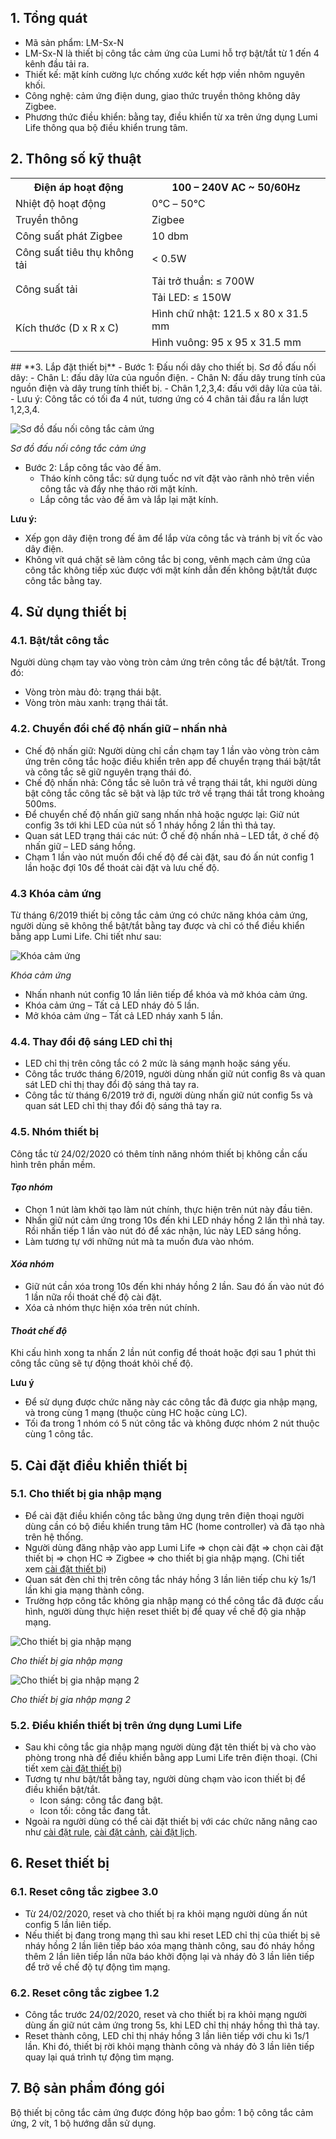 ﻿## **1. Tổng quát**
- Mã sản phẩm: LM-Sx-N
- LM-Sx-N là thiết bị công tắc cảm ứng của Lumi hỗ trợ bật/tắt từ 1 đến 4 kênh đầu tải ra.
- Thiết kế: mặt kính cường lực chống xước kết hợp viền nhôm nguyên khối.
- Công nghệ: cảm ứng điện dung, giao thức truyền thông không dây Zigbee.
- Phương thức điều khiển: bằng tay, điều khiển từ xa trên ứng dụng Lumi Life thông qua bộ điều khiển trung tâm.
## **2. Thông số kỹ thuật**

<table><tr><th>Điện áp hoạt động</th><th>100 – 240V AC ~ 50/60Hz</th></tr>
<tr><td>Nhiệt độ hoạt động</td><td>0℃ – 50℃</td></tr>
<tr><td>Truyền thông</td><td>Zigbee</td></tr>
<tr><td>Công suất phát Zigbee</td><td>10 dbm</td></tr>
<tr><td>Công suất tiêu thụ không tải</td><td>< 0.5W</td></tr>
<tr><td rowspan="2">Công suất tải</td><td>Tải trở thuần: ≤ 700W</td></tr>
<tr><td>Tải LED: ≤ 150W</td></tr>
<tr><td rowspan="2">Kích thước (D x R x C)</td><td>Hình chữ nhật: 121.5 x 80 x 31.5 mm</td></tr>
<tr><td>Hình vuông: 95 x 95 x 31.5 mm</td></tr>
</table>
## **3. Lắp đặt thiết bị**
- Bước 1: Đấu nối dây cho thiết bị. Sơ đồ đấu nối dây:
  - Chân L: đấu dây lửa của nguồn điện.
  - Chân N: đấu dây trung tính của nguồn điện và dây trung tính thiết bị.
  - Chân 1,2,3,4: đấu với dây lửa của tải.
  - Lưu ý: Công tắc có tối đa 4 nút, tương ứng có 4 chân tải đầu ra lần lượt 1,2,3,4.

![Sơ đồ đấu nối công tắc cảm ứng](Aspose.Words.7cf58600-1f2a-4f07-b9ce-78b731339611.001.jpeg)

*Sơ đồ đấu nối công tắc cảm ứng*

- Bước 2: Lắp công tắc vào đế âm.
  - Tháo kính công tắc: sử dụng tuốc nơ vít đặt vào rãnh nhỏ trên viền công tắc và đẩy nhẹ tháo rời mặt kính.
  - Lắp công tắc vào đế âm và lắp lại mặt kính.

**Lưu ý:**

- Xếp gọn dây điện trong đế âm để lắp vừa công tắc và tránh bị vít ốc vào dây điện.
- Không vít quá chặt sẽ làm công tắc bị cong, vênh mạch cảm ứng của công tắc không tiếp xúc được với mặt kính dẫn đến không bật/tắt được công tắc bằng tay.
## **4. Sử dụng thiết bị**
### **4.1. Bật/tắt công tắc**
Người dùng chạm tay vào vòng tròn cảm ứng trên công tắc để bật/tắt. Trong đó:

- Vòng tròn màu đỏ: trạng thái bật.
- Vòng tròn màu xanh: trạng thái tắt.
### **4.2. Chuyển đổi chế độ nhấn giữ – nhấn nhả**
- Chế độ nhấn giữ: Người dùng chỉ cần chạm tay 1 lần vào vòng tròn cảm ứng trên công tắc hoặc điều khiển trên app để chuyển trạng thái bật/tắt và công tắc sẽ giữ nguyên trạng thái đó.
- Chế độ nhấn nhả: Công tắc sẽ luôn trả về trạng thái tắt, khi người dùng bật công tắc công tắc sẽ bật và lập tức trở về trạng thái tắt trong khoảng 500ms.
- Để chuyển chế độ nhấn giữ sang nhấn nhả hoặc ngược lại: Giữ nút config 3s tới khi LED của nút số 1 nháy hồng 2 lần thì thả tay.
- Quan sát LED trạng thái các nút: Ở chế độ nhấn nhả – LED tắt, ở chế độ nhấn giữ – LED sáng hồng.
- Chạm 1 lần vào nút muốn đổi chế độ để cài đặt, sau đó ấn nút config 1 lần hoặc đợi 10s để thoát cài đặt và lưu chế độ.
### **4.3 Khóa cảm ứng**
Từ tháng 6/2019 thiết bị công tắc cảm ứng có chức năng khóa cảm ứng, người dùng sẽ không thể bật/tắt bằng tay được và chỉ có thể điều khiển bằng app Lumi Life. Chi tiết như sau:

![Khóa cảm ứng](Aspose.Words.7cf58600-1f2a-4f07-b9ce-78b731339611.002.jpeg)

*Khóa cảm ứng*

- Nhấn nhanh nút config 10 lần liên tiếp để khóa và mở khóa cảm ứng.
- Khóa cảm ứng – Tất cả LED nháy đỏ 5 lần.
- Mở khóa cảm ứng – Tất cả LED nháy xanh 5 lần.
### **4.4. Thay đổi độ sáng LED chỉ thị**
- LED chỉ thị trên công tắc có 2 mức là sáng mạnh hoặc sáng yếu.
- Công tắc trước tháng 6/2019, người dùng nhấn giữ nút config 8s và quan sát LED chỉ thị thay đổi độ sáng thả tay ra.
- Công tắc từ tháng 6/2019 trở đi, người dùng nhấn giữ nút config 5s và quan sát LED chỉ thị thay đổi độ sáng thả tay ra.
### **4.5. Nhóm thiết bị**
Công tắc từ 24/02/2020 có thêm tính năng nhóm thiết bị không cần cấu hình trên phần mềm.
#### ***Tạo nhóm***
- Chọn 1 nút làm khởi tạo làm nút chính, thực hiện trên nút này đầu tiên.
- Nhấn giữ nút cảm ứng trong 10s đến khi LED nháy hồng 2 lần thì nhả tay. Rồi nhấn tiếp 1 lần vào nút đó để xác nhận, lúc này LED sáng hồng.
- Làm tương tự với những nút mà ta muốn đưa vào nhóm.
#### ***Xóa nhóm***
- Giữ nút cần xóa trong 10s đến khi nháy hồng 2 lần. Sau đó ấn vào nút đó 1 lần nữa rồi thoát chế độ cài đặt.
- Xóa cả nhóm thực hiện xóa trên nút chính.
#### ***Thoát chế độ***
Khi cấu hình xong ta nhấn 2 lần nút config để thoát hoặc đợi sau 1 phút thì công tắc cũng sẽ tự động thoát khỏi chế độ.

**Lưu ý**

- Để sử dụng được chức năng này các công tắc đã được gia nhập mạng, và trong cùng 1 mạng (thuộc cùng HC hoặc cùng LC).
- Tối đa trong 1 nhóm có 5 nút công tắc và không được nhóm 2 nút thuộc cùng 1 công tắc.
## **5. Cài đặt điều khiển thiết bị**
### **5.1. Cho thiết bị gia nhập mạng**
- Để cài đặt điều khiển công tắc bằng ứng dụng trên điện thoại người dùng cần có bộ điều khiển trung tâm HC (home controller) và đã tạo nhà trên hệ thống.
- Người dùng đăng nhập vào app Lumi Life => chọn cài đặt => chọn cài đặt thiết bị => chọn HC => Zigbee => cho thiết bị gia nhập mạng. (Chi tiết xem [cài đặt thiết bị](https://support.lumi.vn/docs/hdsd/ung_dung_lumi_life/cau_hinh_he_thong/cai_dat_thiet_bi))
- Quan sát đèn chỉ thị trên công tắc nháy hồng 3 lần liên tiếp chu kỳ 1s/1 lần khi gia mạng thành công.
- Trường hợp công tắc không gia nhập mạng có thể công tắc đã được cấu hình, người dùng thực hiện reset thiết bị để quay về chế độ gia nhập mạng.

![Cho thiết bị gia nhập mạng](Aspose.Words.7cf58600-1f2a-4f07-b9ce-78b731339611.003.jpeg)

*Cho thiết bị gia nhập mạng*

![Cho thiết bị gia nhập mạng 2](Aspose.Words.7cf58600-1f2a-4f07-b9ce-78b731339611.004.jpeg)

*Cho thiết bị gia nhập mạng 2*
### **5.2. Điều khiển thiết bị trên ứng dụng Lumi Life**
- Sau khi công tắc gia nhập mạng người dùng đặt tên thiết bị và cho vào phòng trong nhà để điều khiển bằng app Lumi Life trên điện thoại. (Chi tiết xem [cài đặt thiết bị](https://support.lumi.vn/docs/hdsd/ung_dung_lumi_life/cau_hinh_he_thong/cai_dat_thiet_bi))
- Tương tự như bật/tắt bằng tay, người dùng chạm vào icon thiết bị để điều khiển bật/tắt.
  - Icon sáng: công tắc đang bật.
  - Icon tối: công tắc đang tắt.
- Ngoài ra người dùng có thể cài đặt thiết bị với các chức năng nâng cao như [cài đặt rule](https://support.lumi.vn/docs/hdsd/ung_dung_lumi_life/cau_hinh_he_thong/cai_dat_rule), [cài đặt cảnh](https://support.lumi.vn/docs/hdsd/ung_dung_lumi_life/cau_hinh_he_thong/cai_dat_canh), [cài đặt lịch](https://support.lumi.vn/docs/hdsd/ung_dung_lumi_life/cau_hinh_he_thong/hen_gio_thiet_bi).
## **6. Reset thiết bị**
### **6.1. Reset công tắc zigbee 3.0**
- Từ 24/02/2020, reset và cho thiết bị ra khỏi mạng người dùng ấn nút config 5 lần liên tiếp.
- Nếu thiết bị đang trong mạng thì sau khi reset LED chỉ thị của thiết bị sẽ nháy hồng 2 lần liên tiếp báo xóa mạng thành công, sau đó nháy hồng thêm 2 lần liên tiếp lần nữa báo khởi động lại và nháy đỏ 3 lần liên tiếp để trở về chế độ tự động tìm mạng.
### **6.2. Reset công tắc zigbee 1.2**
- Công tắc trước 24/02/2020, reset và cho thiết bị ra khỏi mạng người dùng ấn giữ nút cảm ứng trong 5s, khi LED chỉ thị nháy hồng thì thả tay.
- Reset thành công, LED chỉ thị nháy hồng 3 lần liên tiếp với chu kì 1s/1 lần. Khi đó, thiết bị rời khỏi mạng thành công và nháy đỏ 3 lần liên tiếp quay lại quá trình tự động tìm mạng.
## **7. Bộ sản phẩm đóng gói**
Bộ thiết bị công tắc cảm ứng được đóng hộp bao gồm: 1 bộ công tắc cảm ứng, 2 vít, 1 bộ hướng dẫn sử dụng.
